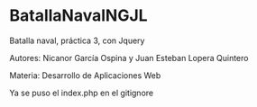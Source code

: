 # BatallaNavalNGJL
Batalla naval, práctica 3, con Jquery

Autores: Nicanor García Ospina y Juan Esteban Lopera Quintero

Materia: Desarrollo de Aplicaciones Web

Ya se puso el index.php en el gitignore
